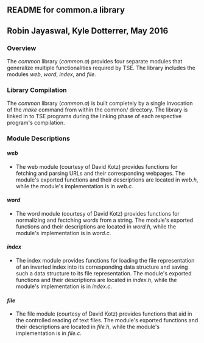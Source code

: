 ## **README for common.a library**
## Robin Jayaswal, Kyle Dotterrer, May 2016

### **Overview**
The _common_ library (_common.a_) provides four separate modules that generalize
multiple functionalities required by TSE. The library includes the modules _web_, 
_word_, _index_, and _file_.

### **Library Compilation**
The _common_ library (_common.a_) is built completely by a single invocation of
the _make_ command from within the common/ directory. The library is linked in
to TSE programs during the linking phase of each respective program's 
compilation. 

### **Module Descriptions**
#### _web_
* The web module (courtesy of David Kotz) provides functions for fetching and 
parsing URLs and their corresponding webpages. The module's exported functions
and their descriptions are located in _web.h_, while the module's implementation
is in _web.c_. 

#### _word_
* The word module (courtesy of David Kotz) provides functions for normalizing and
fectching words from a string. The module's exported functions and their 
descriptions are located in _word.h_, while the module's implementation is in
_word.c_. 

#### _index_
* The index module provides functions for loading the file representation
of an inverted index into its corresponding data structure and saving such a 
data structure to its file representation. The module's exported functions and 
their descriptions are located in _index.h_, while the module's implementation 
is in _index.c_. 

#### _file_
* The file module (courtesy of David Kotz) provides functions that aid in the 
controlled reading of text files. The module's exported functions and 
their descriptions are located in _file.h_, while the module's implementation 
is in _file.c_. 


